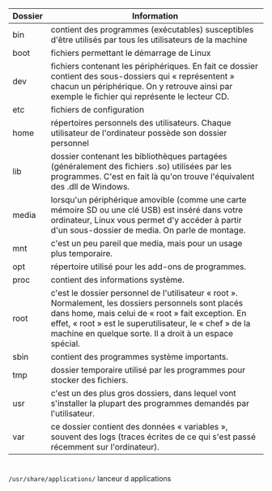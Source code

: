 | Dossier | Information |
|---|---|
| bin | contient des programmes (exécutables) susceptibles d'être utilisés par tous les utilisateurs de la machine |
| boot | fichiers permettant le démarrage de Linux |
| dev | fichiers contenant les périphériques. En fait ce dossier contient des sous-dossiers qui « représentent » chacun un périphérique. On y retrouve ainsi par exemple le fichier qui représente le lecteur CD.|
| etc | fichiers de configuration |
| home | répertoires personnels des utilisateurs. Chaque utilisateur de l'ordinateur possède son dossier personnel |
| lib | dossier contenant les bibliothèques partagées (généralement des fichiers .so) utilisées par les programmes. C'est en fait là qu'on trouve l'équivalent des .dll de Windows. |
| media | lorsqu'un périphérique amovible (comme une carte mémoire SD ou une clé USB) est inséré dans votre ordinateur, Linux vous permet d'y accéder à partir d'un sous-dossier de media. On parle de montage.|
| mnt | c'est un peu pareil que media, mais pour un usage plus temporaire. |
| opt | répertoire utilisé pour les add-ons de programmes. |
| proc | contient des informations système. |
| root | c'est le dossier personnel de l'utilisateur « root ». Normalement, les dossiers personnels sont placés dans home, mais celui de « root » fait exception. En effet, « root » est le superutilisateur, le « chef » de la machine en quelque sorte. Il a droit à un espace spécial. |
| sbin | contient des programmes système importants. |
| tmp | dossier temporaire utilisé par les programmes pour stocker des fichiers. |
| usr | c'est un des plus gros dossiers, dans lequel vont s'installer la plupart des programmes demandés par l'utilisateur. |
| var | ce dossier contient des données « variables », souvent des logs (traces écrites de ce qui s'est passé récemment sur l'ordinateur). |
# 
`/usr/share/applications/` lanceur d applications
